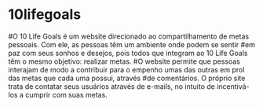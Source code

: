 # 10lifegoals
#O 10 Life Goals é um website direcionado ao compartilhamento de metas pessoais. Com ele, as pessoas têm um ambiente onde podem se sentir #em paz com seus sonhos e desejos, pois todos que integram ao 10 Life Goals têm o mesmo objetivo: realizar metas.
#O website permite que pessoas interajam de modo a contribuir para o empenho umas das outras em prol das metas que cada uma possui, através #de comentários. O próprio site trata de contatar seus usuários através de e-mails, no intuito de incentivá-los a cumprir com suas metas.

